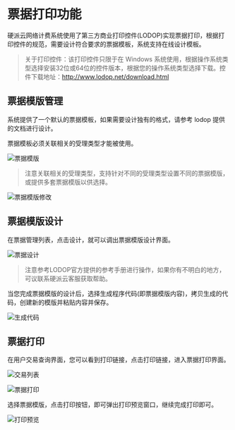 # 票据打印功能

硬派云网络计费系统使用了第三方商业打印控件(LODOP)实现票据打印，根据打印控件的规范，需要设计符合要求的票据模板，系统支持在线设计模板。


> 关于打印控件：该打印控件只限于在 Windows 系统使用，根据操作系统类型选择安装32位或64位的控件版本，根据您的操作系统类型选择下载。控件下载地址：http://www.lodop.net/download.html

## 票据模版管理

系统提供了一个默认的票据模板，如果需要设计独有的格式，请参考 lodop 提供的文档进行设计。

票据模板必须关联相关的受理类型才能被使用。

![票据模版](http://qnstatic.toughcloud.net/FlEuxnTV-aELb3_x9g8MWtVjtLmY)

> 注意关联相关的受理类型，支持针对不同的受理类型设置不同的票据模版，或提供多套票据模版以供选择。

![票据模版修改](http://qnstatic.toughcloud.net/FjOVaUq9ObQjW-QdniaBOxv2pI1M)


## 票据模版设计

在票据管理列表，点击设计，就可以调出票据模版设计界面。

![票据设计](http://qnstatic.toughcloud.net/FtfNYs-rtFs7qN4FIqMpnlQhPEQC)

> 注意参考LODOP官方提供的参考手册进行操作，如果你有不明白的地方，可议联系硬派云客服获取帮助。

当您完成票据模版的设计后，选择生成程序代码(即票据模版内容)，拷贝生成的代码，创建新的模版并粘贴内容并保存。

![生成代码](http://qnstatic.toughcloud.net/FgvfqhgwHJZ2PqUOIKFtcOLZRj-V)


## 票据打印

在用户交易查询界面，您可以看到打印链接，点击打印链接，进入票据打印界面。

![交易列表](http://qnstatic.toughcloud.net/FgMg96Zpl_THxEqPgY0zYNXroz8I)

![票据打印](http://qnstatic.toughcloud.net/FgayWfxvJeqPLeZ01yip5djOXSpY)

选择票据模版，点击打印按钮，即可弹出打印预览窗口，继续完成打印即可。

![打印预览](http://qnstatic.toughcloud.net/Fvkey0PyeWwcbyg2jAOKxpDv8pfk)





